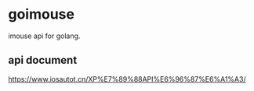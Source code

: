 # goimouse
imouse api for golang.

## api document
https://www.iosautot.cn/XP%E7%89%88API%E6%96%87%E6%A1%A3/